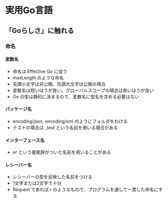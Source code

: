 # 実用Go言語
## 「Goらしさ」に触れる
### 命名
#### 変数名
- 命名は Effective Go に従う
- maxLength のような命名
- 先頭小文字は非公開、先頭大文字は公開の場合
- 変数名は短いほうが良い。グローバルスコープの場合は長いほうが良い
- Go の型は静的に決まるので、変数名に型名を含める必要はない

#### パッケージ名
- encoding/json, encoding/xml のようにフォルダをわける
- テストの場合は _test という名前を用いる場合がある

#### インターフェース名
- er という接尾辞がついた名前を用いることがある

#### レシーバー名
- レシーバーの型を反映した名前をつける
- 1文字または2文字で十分
- Request であれば r のようなもので、プログラムを通して一貫した命名にする
